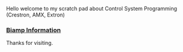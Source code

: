Hello welcome to my scratch pad about Control System Programming (Crestron, AMX, Extron)

### [Biamp Information](/Biamp/readme.md)

Thanks for visiting.

